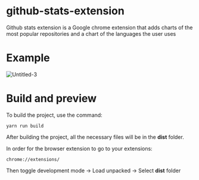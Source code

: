 # github-stats-extension
Github stats extension is a Google chrome extension that adds charts of the most popular repositories and a chart of the languages the user uses

# Example

![Untitled-3](https://user-images.githubusercontent.com/76843185/187400219-08a67cb9-8218-4b94-b787-da358806f49e.png)

# Build and preview

To build the project, use the command:
```
yarn run build
```
After building the project, all the necessary files will be in the **dist** folder.

In order for the browser extension to go to your extensions:
```
chrome://extensions/
```
Then toggle development mode -> Load unpacked -> Select **dist** folder

